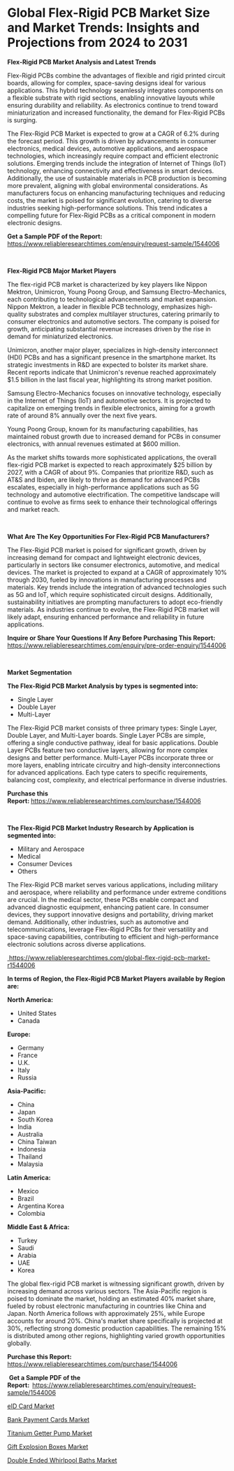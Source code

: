 <p><h1>Global Flex-Rigid PCB Market Size and Market Trends: Insights and Projections from 2024 to 2031</h1></p><p><strong>Flex-Rigid PCB Market Analysis and Latest Trends</strong></p>
<p><p>Flex-Rigid PCBs combine the advantages of flexible and rigid printed circuit boards, allowing for complex, space-saving designs ideal for various applications. This hybrid technology seamlessly integrates components on a flexible substrate with rigid sections, enabling innovative layouts while ensuring durability and reliability. As electronics continue to trend toward miniaturization and increased functionality, the demand for Flex-Rigid PCBs is surging.</p><p>The Flex-Rigid PCB Market is expected to grow at a CAGR of 6.2% during the forecast period. This growth is driven by advancements in consumer electronics, medical devices, automotive applications, and aerospace technologies, which increasingly require compact and efficient electronic solutions. Emerging trends include the integration of Internet of Things (IoT) technology, enhancing connectivity and effectiveness in smart devices. Additionally, the use of sustainable materials in PCB production is becoming more prevalent, aligning with global environmental considerations. As manufacturers focus on enhancing manufacturing techniques and reducing costs, the market is poised for significant evolution, catering to diverse industries seeking high-performance solutions. This trend indicates a compelling future for Flex-Rigid PCBs as a critical component in modern electronic designs.</p></p>
<p><strong>Get a Sample PDF of the Report:&nbsp;</strong> <a href="https://www.reliableresearchtimes.com/enquiry/request-sample/1544006?utm_campaign=1287&utm_medium=2&utm_source=Github&utm_content=ia&utm_term=29092024&utm_id=flex-rigid-pcb">https://www.reliableresearchtimes.com/enquiry/request-sample/1544006</a></p>
<p>&nbsp;</p>
<p><strong>Flex-Rigid PCB Major Market Players</strong></p>
<p><p>The flex-rigid PCB market is characterized by key players like Nippon Mektron, Unimicron, Young Poong Group, and Samsung Electro-Mechanics, each contributing to technological advancements and market expansion. Nippon Mektron, a leader in flexible PCB technology, emphasizes high-quality substrates and complex multilayer structures, catering primarily to consumer electronics and automotive sectors. The company is poised for growth, anticipating substantial revenue increases driven by the rise in demand for miniaturized electronics.</p><p>Unimicron, another major player, specializes in high-density interconnect (HDI) PCBs and has a significant presence in the smartphone market. Its strategic investments in R&D are expected to bolster its market share. Recent reports indicate that Unimicron's revenue reached approximately $1.5 billion in the last fiscal year, highlighting its strong market position.</p><p>Samsung Electro-Mechanics focuses on innovative technology, especially in the Internet of Things (IoT) and automotive sectors. It is projected to capitalize on emerging trends in flexible electronics, aiming for a growth rate of around 8% annually over the next five years.</p><p>Young Poong Group, known for its manufacturing capabilities, has maintained robust growth due to increased demand for PCBs in consumer electronics, with annual revenues estimated at $600 million. </p><p>As the market shifts towards more sophisticated applications, the overall flex-rigid PCB market is expected to reach approximately $25 billion by 2027, with a CAGR of about 9%. Companies that prioritize R&D, such as AT&S and Ibiden, are likely to thrive as demand for advanced PCBs escalates, especially in high-performance applications such as 5G technology and automotive electrification. The competitive landscape will continue to evolve as firms seek to enhance their technological offerings and market reach.</p></p>
<p>&nbsp;</p>
<p><strong>What Are The Key Opportunities For Flex-Rigid PCB Manufacturers?</strong></p>
<p><p>The Flex-Rigid PCB market is poised for significant growth, driven by increasing demand for compact and lightweight electronic devices, particularly in sectors like consumer electronics, automotive, and medical devices. The market is projected to expand at a CAGR of approximately 10% through 2030, fueled by innovations in manufacturing processes and materials. Key trends include the integration of advanced technologies such as 5G and IoT, which require sophisticated circuit designs. Additionally, sustainability initiatives are prompting manufacturers to adopt eco-friendly materials. As industries continue to evolve, the Flex-Rigid PCB market will likely adapt, ensuring enhanced performance and reliability in future applications.</p></p>
<p><strong>Inquire or Share Your Questions If Any Before Purchasing This Report:</strong> <a href="https://www.reliableresearchtimes.com/enquiry/pre-order-enquiry/1544006?utm_campaign=1287&utm_medium=2&utm_source=Github&utm_content=ia&utm_term=29092024&utm_id=flex-rigid-pcb">https://www.reliableresearchtimes.com/enquiry/pre-order-enquiry/1544006</a></p>
<p>&nbsp;</p>
<p><strong>Market Segmentation</strong></p>
<p><strong>The Flex-Rigid PCB Market Analysis by types is segmented into:</strong></p>
<p><ul><li>Single Layer</li><li>Double Layer</li><li>Multi-Layer</li></ul></p>
<p><p>The Flex-Rigid PCB market consists of three primary types: Single Layer, Double Layer, and Multi-Layer boards. Single Layer PCBs are simple, offering a single conductive pathway, ideal for basic applications. Double Layer PCBs feature two conductive layers, allowing for more complex designs and better performance. Multi-Layer PCBs incorporate three or more layers, enabling intricate circuitry and high-density interconnections for advanced applications. Each type caters to specific requirements, balancing cost, complexity, and electrical performance in diverse industries.</p></p>
<p><strong>Purchase this Report:&nbsp;</strong><a href="https://www.reliableresearchtimes.com/purchase/1544006?utm_campaign=1287&utm_medium=2&utm_source=Github&utm_content=ia&utm_term=29092024&utm_id=flex-rigid-pcb">https://www.reliableresearchtimes.com/purchase/1544006</a></p>
<p>&nbsp;</p>
<p><strong>The Flex-Rigid PCB Market Industry Research by Application is segmented into:</strong></p>
<p><ul><li>Military and Aerospace</li><li>Medical</li><li>Consumer Devices</li><li>Others</li></ul></p>
<p><p>The Flex-Rigid PCB market serves various applications, including military and aerospace, where reliability and performance under extreme conditions are crucial. In the medical sector, these PCBs enable compact and advanced diagnostic equipment, enhancing patient care. In consumer devices, they support innovative designs and portability, driving market demand. Additionally, other industries, such as automotive and telecommunications, leverage Flex-Rigid PCBs for their versatility and space-saving capabilities, contributing to efficient and high-performance electronic solutions across diverse applications.</p></p>
<p><a href="https://www.reliableresearchtimes.com/global-flex-rigid-pcb-market-r1544006?utm_campaign=1287&utm_medium=2&utm_source=Github&utm_content=ia&utm_term=29092024&utm_id=flex-rigid-pcb">&nbsp;https://www.reliableresearchtimes.com/global-flex-rigid-pcb-market-r1544006</a></p>
<p><strong>In terms of Region, the Flex-Rigid PCB Market Players available by Region are:</strong></p>
<p>
    <p> <strong> North America: </strong>
        <ul>
            <li>United States</li>
            <li>Canada</li>
        </ul>
        </p> 
    <p> <strong> Europe: </strong>
        <ul>
            <li>Germany</li>
            <li>France</li>
            <li>U.K.</li>
            <li>Italy</li>
            <li>Russia</li>
        </ul>
        </p> 
    <p> <strong> Asia-Pacific: </strong>
        <ul>
            <li>China</li>
            <li>Japan</li>
            <li>South Korea</li>
            <li>India</li>
            <li>Australia</li>
            <li>China Taiwan</li>
            <li>Indonesia</li>
            <li>Thailand</li>
            <li>Malaysia</li>
        </ul>
        </p> 
    <p> <strong> Latin America: </strong>
        <ul>
            <li>Mexico</li>
            <li>Brazil</li>
            <li>Argentina Korea</li>
            <li>Colombia</li>
        </ul>
        </p> 
    <p> <strong> Middle East & Africa: </strong>
        <ul>
            <li>Turkey</li>
            <li>Saudi</li>
            <li>Arabia</li>
            <li>UAE</li>
            <li>Korea</li>
        </ul>
    </p>
    </p>
<p><p>The global flex-rigid PCB market is witnessing significant growth, driven by increasing demand across various sectors. The Asia-Pacific region is poised to dominate the market, holding an estimated 40% market share, fueled by robust electronic manufacturing in countries like China and Japan. North America follows with approximately 25%, while Europe accounts for around 20%. China's market share specifically is projected at 30%, reflecting strong domestic production capabilities. The remaining 15% is distributed among other regions, highlighting varied growth opportunities globally.</p></p>
<p><strong>Purchase this Report: </strong><a href="https://www.reliableresearchtimes.com/purchase/1544006?utm_campaign=1287&utm_medium=2&utm_source=Github&utm_content=ia&utm_term=29092024&utm_id=flex-rigid-pcb">https://www.reliableresearchtimes.com/purchase/1544006</a></p>
<p>&nbsp;<strong>Get a Sample PDF of the Report:&nbsp;&nbsp;</strong><a href="https://www.reliableresearchtimes.com/enquiry/request-sample/1544006?utm_campaign=1287&utm_medium=2&utm_source=Github&utm_content=ia&utm_term=29092024&utm_id=flex-rigid-pcb">https://www.reliableresearchtimes.com/enquiry/request-sample/1544006</a></p>
<p><strong></strong></p>
<p><p><a href="https://issuu.com/reportprime-2/docs/eid-card-market-size-2030.pptx_7d92ea186dcac9?utm_campaign=1287&utm_medium=2&utm_source=Github&utm_content=ia&utm_term=29092024&utm_id=flex-rigid-pcb">eID Card Market</a></p><p><a href="https://issuu.com/reportprime-2/docs/bank-payment-cards-market-size-2030_f9474aa4d45536?utm_campaign=1287&utm_medium=2&utm_source=Github&utm_content=ia&utm_term=29092024&utm_id=flex-rigid-pcb">Bank Payment Cards Market</a></p><p><a href="https://www.linkedin.com/pulse/role-titanium-getter-pump-market-applications-electronics-semiconductorpharmaceutical-1rkpe?utm_campaign=1287&utm_medium=2&utm_source=Github&utm_content=ia&utm_term=29092024&utm_id=flex-rigid-pcb">Titanium Getter Pump Market</a></p><p><a href="https://www.linkedin.com/pulse/analyzing-gift-explosion-boxes-market-dynamics-growth-drivers-t6jbf?utm_campaign=1287&utm_medium=2&utm_source=Github&utm_content=ia&utm_term=29092024&utm_id=flex-rigid-pcb">Gift Explosion Boxes Market</a></p><p><a href="https://www.linkedin.com/pulse/pioneering-growth-analyzing-global-double-ended-whirlpool-baths-404ef?utm_campaign=1287&utm_medium=2&utm_source=Github&utm_content=ia&utm_term=29092024&utm_id=flex-rigid-pcb">Double Ended Whirlpool Baths Market</a></p></p>
